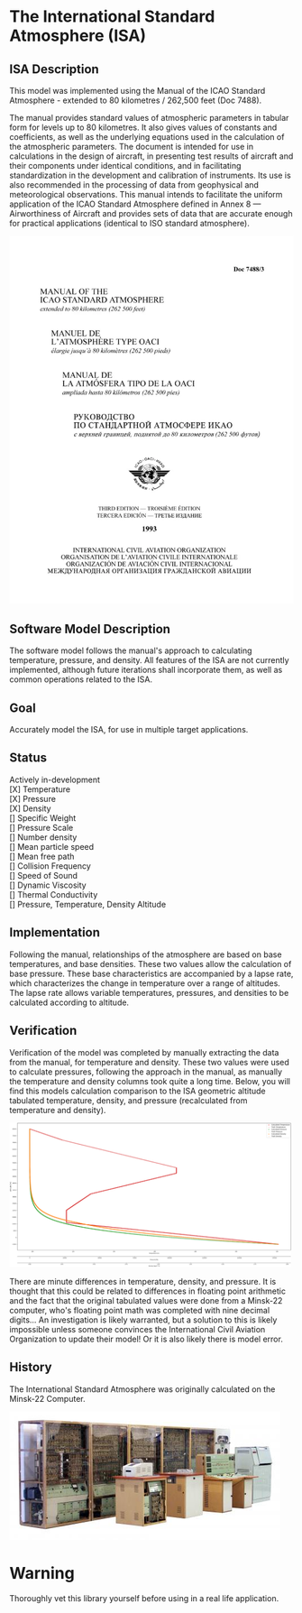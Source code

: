 # The International Standard Atmosphere (ISA)
## ISA Description
This model was implemented using the Manual of the ICAO Standard Atmosphere - extended to 80 kilometres / 262,500 feet (Doc 7488). 

The manual provides standard values of atmospheric parameters in tabular form for levels up to 80 kilometres. It also gives values of constants and coefficients, as well as the underlying equations used in the calculation of the atmospheric parameters. The document is intended for use in calculations in the design of aircraft, in presenting test results of aircraft and their components under identical conditions, and in facilitating standardization in the development and calibration of instruments. Its use is also recommended in the processing of data from geophysical and meteorological observations. This manual intends to facilitate the uniform application of the ICAO Standard Atmosphere defined in Annex 8 — Airworthiness of Aircraft and provides sets of data that are accurate enough for practical applications (identical to ISO standard atmosphere).

[![The Manual](docs/images/icao_doc_7488-3_q_cover_magento__2.webp)](https://store.icao.int/en/manual-of-the-icao-standard-atmosphere-extended-to-80-kilometres-262500-feet-doc-7488)

## Software Model Description
The software model follows the manual's approach to calculating temperature, pressure, and density. All features of the ISA are not currently implemented, although future iterations shall incorporate them, as well as common operations related to the ISA.

## Goal
Accurately model the ISA, for use in multiple target applications.

## Status
Actively in-development\
[X] Temperature\
[X] Pressure\
[X] Density\
[] Specific Weight\
[] Pressure Scale\
[] Number density\
[] Mean particle speed\
[] Mean free path\
[] Collision Frequency\
[] Speed of Sound\
[] Dynamic Viscosity\
[] Thermal Conductivity\
[] Pressure, Temperature, Density Altitude

## Implementation
Following the manual, relationships of the atmosphere are based on base temperatures, and base densities. These two values allow the calculation of base pressure. These base characteristics are accompanied by a lapse rate, which characterizes the change in temperature over a range of altitudes. The lapse rate allows variable temperatures, pressures, and densities to be calculated according to altitude.

## Verification
Verification of the model was completed by manually extracting the data from the manual, for temperature and density. These two values were used to calculate pressures, following the approach in the manual, as manually the temperature and density columns took quite a long time. Below, you will find this models calculation comparison to the ISA geometric altitude tabulated temperature, density, and pressure (recalculated from temperature and density).  

<img src="docs/images/ISA_Analysis.png" alt="ISA Comparison" width="500"/>

There are minute differences in temperature, density, and pressure. It is thought that this could be related to differences in floating point arithmetic and the fact that the original tabulated values were done from a Minsk-22 computer, who's floating point math was completed with nine decimal digits... An investigation is likely warranted, but a solution to this is likely impossible unless someone convinces the International Civil Aviation Organization to update their model! Or it is also likely there is model error.

## History
The International Standard Atmosphere was originally calculated on the Minsk-22 Computer. 

[![Minsk-22](docs/images/minsk-22.bmp)](https://ajovomultja.hu/minsk-22?language=en)

# Warning
Thoroughly vet this library yourself before using in a real life application.
